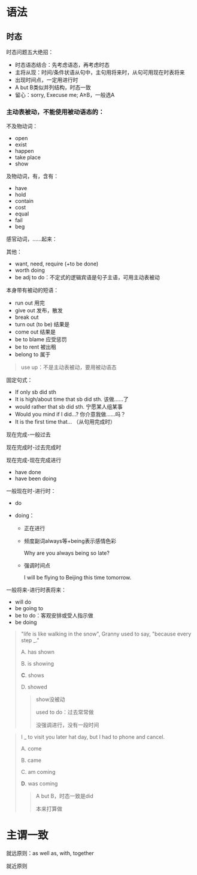 # 语法

## 时态

时态问题五大绝招：

* 时态语态结合：先考虑语态，再考虑时态
* 主将从现：时间/条件状语从句中，主句用将来时，从句可用现在时表将来
* 出现时间点，一定用进行时
* A but B类似并列结构，时态一致
* 留心：sorry, Execuse me; A≥B，一般选A

### 主动表被动，不能使用被动语态的：

不及物动词：

* open
* exist
* happen
* take place
* show

及物动词，有，含有：

* have 
* hold
* contain
* cost
* equal
* fail
* beg

感官动词，……起来：

其他：

* want, need, require (+to be done)
* worth doing
* be adj to do：不定式的逻辑宾语是句子主语，可用主动表被动

本身带有被动的短语：

* run out 用完
* give out 发布，散发
* break out
* turn out (to be) 结果是
* come out 结果是
* be to blame 应受惩罚
* be to rent 被出租
* belong to 属于



> use up：不是主动表被动，要用被动语态



固定句式：

* If only sb did sth
* It is high/about time that sb did sth. 该做……了
* would rather that sb did sth. 宁愿某人组某事
* Would you mind if I did...? 你介意我做……吗？
* It is the first time that... （从句用完成时）



现在完成-一般过去

现在完成时-过去完成时

现在完成-现在完成进行

* have done
* have been doing

一般现在时-进行时：

* do

* doing：

  * 正在进行

  * 频度副词always等+being表示感情色彩

    Why are you always being so late?

  * 强调时间点

    I will be flying to Beijing this time tomorrow.

一般将来-进行时表将来：

* will do
* be going to
* be to do：客观安排或受人指示做
* be doing



> "life is like walking in the snow", Granny used to say, "because every step _."
>
> A. has shown
>
> B. is showing
>
> **C**. shows
>
> D. showed
>
> > show没被动
> >
> > used to do：过去常常做
> >
> > 没强调进行，没有一段时间

> I _ to visit you later hat day, but I had to phone and cancel.
>
> A. come
>
> B. came
>
> C. am coming
>
> **D**. was coming
>
> > A but B，时态一致是did
> >
> > 本来打算做

# 主谓一致

就远原则：as well as, with, together

就近原则